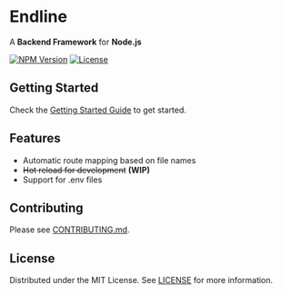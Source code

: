 # Endline

A **Backend Framework** for **Node.js**

[![NPM Version][npm-version-image]][npm-package-url]
[![License][npm-license-image]](LICENSE)

## Getting Started

Check the [Getting Started Guide](docs/getting-started.md) to get started.

## Features

- Automatic route mapping based on file names
- ~~Hot reload for development~~ **(WIP)**
- Support for .env files

## Contributing

Please see [CONTRIBUTING.md](CONTRIBUTING.md).

## License

Distributed under the MIT License. See [LICENSE](LICENSE) for more information.

[npm-package-url]: https://www.npmjs.com/package/endline
[npm-version-image]: https://img.shields.io/npm/v/endline.svg
[npm-license-image]: https://img.shields.io/npm/l/endline
